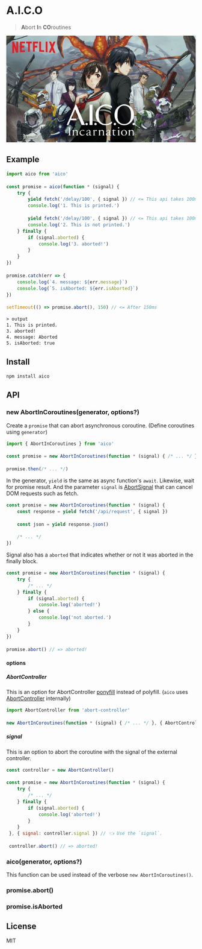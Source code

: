 # A.I.C.O
> **A**bort **I**n **CO**routines

![aico](./aico.jpg)

## Example
```js
import aico from 'aico'

const promise = aico(function * (signal) {
    try {
        yield fetch('/delay/100', { signal }) // <= This api takes 100ms.
        console.log('1. This is printed.')

        yield fetch('/delay/100', { signal }) // <= This api takes 100ms.
        console.log('2. This is not printed.')
    } finally {
        if (signal.aborted) {
            console.log('3. aborted!')
        }
    }
})

promise.catch(err => {
    console.log(`4. message: ${err.message}`)
    console.log(`5. isAborted: ${err.isAborted}`)
})

setTimeout(() => promise.abort(), 150) // <= After 150ms
```
```
> output
1. This is printed.
3. aborted!
4. message: Aborted
5. isAborted: true
```

## Install
```sh
npm install aico
```

## API
### new AbortInCoroutines(generator, options?)
Create a `promise` that can abort asynchronous coroutine. (Define coroutines using `generator`)

```js
import { AbortInCoroutines } from 'aico'

const promise = new AbortInCoroutines(function * (signal) { /* ... */ })

promise.then(/* ... */)
```

In the generator, `yield` is the same as async function's `await`. Likewise, wait for promise result. And the parameter `signal` is [AbortSignal](https://developer.mozilla.org/docs/Web/API/AbortSignal) that can cancel DOM requests such as fetch.

```js
const promise = new AbortInCoroutines(function * (signal) {
    const response = yield fetch('/api/request', { signal })

    const json = yield response.json()

    /* ... */
})
```

Signal also has a `aborted` that indicates whether or not it was aborted in the finally block.

```js
const promise = new AbortInCoroutines(function * (signal) {
    try {
        /* ... */
    } finally {
        if (signal.aborted) {
            console.log('aborted!')
        } else {
            console.log('not aborted.')
        }
    }
})

promise.abort() // => aborted!
```

#### options
##### AbortController
This is an option for AbortController [ponyfill](https://github.com/sindresorhus/ponyfill) instead of polyfill. (`aico` uses [AbortController](https://developer.mozilla.org/docs/Web/API/AbortController) internally)

```js
import AbortController from 'abort-controller'

new AbortInCoroutines(function * (signal) { /* ... */ }, { AbortController })
```

##### signal
This is an option to abort the coroutine with the signal of the external controller.

```js
const controller = new AbortController()

const promise = new AbortInCoroutines(function * (signal) {
    try {
        /* ... */
    } finally {
        if (signal.aborted) {
            console.log('aborted!')
        }
    }
 }, { signal: controller.signal }) // 👈 Use the `signal`.

 controller.abort() // => aborted!
```

### aico(generator, options?)
This function can be used instead of the verbose `new AbortInCoroutines()`.

### promise.abort()

### promise.isAborted

## License
MIT
